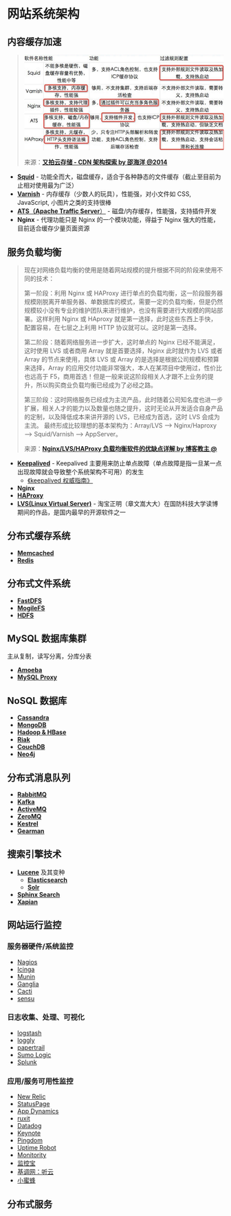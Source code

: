 # 网站系统架构



## 内容缓存加速

> ![缓存代理服务器程序对比](caching-proxy-server-comparison.jpg)
>
> 来源：[**又拍云存储 - CDN 架构探索 by 邵海洋 @2014**](http://www.infoq.com/cn/presentations/platform-technology-selection-in-software-development-process)

- [**Squid**](http://www.squid-cache.org/) - 功能全而大，磁盘缓存，适合于各种静态的文件缓存（截止至目前为止相对使用最为广泛）
- [**Varnish**](https://www.varnish-cache.org/) - 内存缓存（少数人的玩具），性能强，对小文件如 CSS, JavaScript, 小图片之类的支持很棒
- [**ATS（Apache Traffic Server**）](http://trafficserver.apache.org/) - 磁盘/内存缓存，性能强，支持插件开发
- **Nginx** - 代理功能只是 Nginx 的一个模块功能，得益于 Nginx 强大的性能，目前适合缓存少量页面资源


## 服务负载均衡

> 现在对网络负载均衡的使用是随着网站规模的提升根据不同的阶段来使用不同的技术：
> 
> 第一阶段：利用 Nginx 或 HAProxy 进行单点的负载均衡，这一阶段服务器规模刚脱离开单服务器、单数据库的模式，需要一定的负载均衡，但是仍然规模较小没有专业的维护团队来进行维护，也没有需要进行大规模的网站部署。这样利用 Nginx 或 HAproxy 就是第一选择，此时这些东西上手快， 配置容易，在七层之上利用 HTTP 协议就可以。这时是第一选择。
> 
> 第二阶段：随着网络服务进一步扩大，这时单点的 Nginx 已经不能满足，这时使用 LVS 或者商用 Array 就是首要选择，Nginx 此时就作为 LVS 或者 Array 的节点来使用，具体 LVS 或 Array 的是选择是根据公司规模和预算来选择，Array 的应用交付功能非常强大，本人在某项目中使用过，性价比也远高于 F5，商用首选！但是一般来说这阶段相关人才跟不上业务的提升，所以购买商业负载均衡已经成为了必经之路。
> 
> 第三阶段：这时网络服务已经成为主流产品，此时随着公司知名度也进一步扩展，相关人才的能力以及数量也随之提升，这时无论从开发适合自身产品的定制，以及降低成本来讲开源的 LVS，已经成为首选，这时 LVS 会成为主流。
最终形成比较理想的基本架构为：Array/LVS —> Nginx/Haproxy —> Squid/Varnish —> AppServer。
>
> 来源：[**Nginx/LVS/HAProxy 负载均衡软件的优缺点详解 by 博客教主 @**](http://www.ha97.com/5646.html)

* [**Keepalived**](http://www.keepalived.org/) - Keepalived 主要用来防止单点故障（单点故障是指一旦某一点出现故障就会导致整个系统架构不可用）的发生
    - [《keepalived 权威指南》](http://isadba.com/upload/keepalived%20document.pdf)
* **Nginx**
* [**HAProxy**](http://www.haproxy.org/)
* [**LVS(Linux Virtual Server)**](http://www.linuxvirtualserver.org/) - 淘宝正明（章文嵩大大）在国防科技大学读博期间的作品，是国内最早的开源软件之一


## 分布式缓存系统
* [**Memcached**](http://memcached.org/)
* [**Redis**](http://redis.io/)


## 分布式文件系统
* [**FastDFS**](https://code.google.com/p/fastdfs)
* [**MogileFS**](https://github.com/mogilefs/)
* [**HDFS**](http://hadoop.apache.org/docs/r1.2.1/hdfs_design.html)


## MySQL 数据库集群
主从复制，读写分离，分库分表

* [**Amoeba**](http://docs.hexnova.com/amoeba/)
* [**MySQL Proxy**](http://dev.mysql.com/doc/mysql-proxy/en/)


## NoSQL 数据库
* [**Cassandra**](http://cassandra.apache.org/)
* [**MongoDB**](http://www.mongodb.org/)
* [**Hadoop & HBase**](http://hbase.apache.org/)
* [**Riak**](http://basho.com/riak/)
* [**CouchDB**](http://couchdb.apache.org/)
* [**Neo4j**](http://neo4j.com/)


## 分布式消息队列
* [**RabbitMQ**](https://www.rabbitmq.com/)
* [**Kafka**](http://kafka.apache.org/)
* [**ActiveMQ**](http://activemq.apache.org/)
* [**ZeroMQ**](http://zeromq.org/)
* [**Kestrel**](https://github.com/twitter/kestrel)
* [**Gearman**](http://www.gearman.org/)


## 搜索引擎技术
* [**Lucene**](http://lucene.apache.org/) 及其变种
    * [**Elasticsearch**](http://www.elasticsearch.org/)
    * [**Solr**](http://lucene.apache.org/solr/)
* [**Sphinx Search**](http://sphinxsearch.com/)
* [**Xapian**](http://xapian.org/)


## 网站运行监控

### 服务器硬件/系统监控
* [Nagios](http://www.nagios.org/)
* [Icinga](https://www.icinga.org/)
* [Munin](http://munin-monitoring.org/)
* [Ganglia](http://ganglia.sourceforge.net/)
* [Cacti](http://www.cacti.net/)
* [sensu](http://sensuapp.org/)

### 日志收集、处理、可视化
* [logstash](http://logstash.net/)
* [loggly](https://www.loggly.com/)
* [papertrail](https://papertrailapp.com/)
* [Sumo Logic](https://www.sumologic.com/)
* [Splunk](http://www.splunk.com/)


### 应用/服务可用性监控
* [New Relic](https://newrelic.com/)
* [StatusPage](https://www.statuspage.io/)
* [App Dynamics](http://www.appdynamics.com/)
* [ruxit](https://www.ruxit.com/)
* [Datadog](https://www.datadoghq.com/)
* [Keynote](http://www.keynote.com/)
* [Pingdom](https://www.pingdom.com/)
* [Uptime Robot](http://uptimerobot.com/)
* [Monitority](http://monitority.com/)
* [监控宝](http://www.jiankongbao.com/)
* [基调网：听云](http://www.tingyun.com/)
* [小蜜蜂](http://www.webxmf.com/)


## 分布式服务

